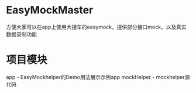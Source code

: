 # EasyMockMaster
方便大家可以在app上使用大搜车的easymock，提供部分接口mock，以及真实数据录制功能

# 项目模块

app - EasyMockhelper的Demo用法展示示例app
mockHelper - mockhelper源代码 
